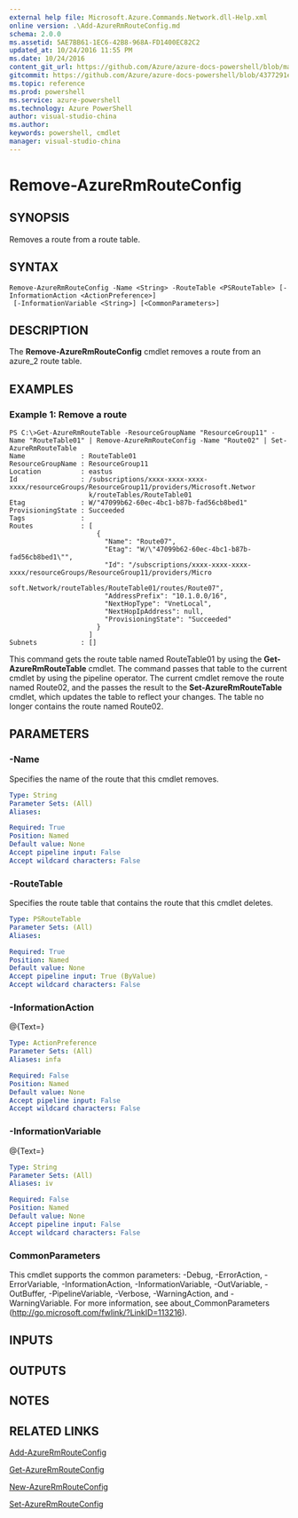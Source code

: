 ```yaml
---
external help file: Microsoft.Azure.Commands.Network.dll-Help.xml
online version: .\Add-AzureRmRouteConfig.md
schema: 2.0.0
ms.assetid: 5AE7BB61-1EC6-42B8-968A-FD1400EC82C2
updated_at: 10/24/2016 11:55 PM
ms.date: 10/24/2016
content_git_url: https://github.com/Azure/azure-docs-powershell/blob/master/azureps-cmdlets-docs/ResourceManager/AzureRM.Network/v1.0.13/Remove-AzureRmRouteConfig.md
gitcommit: https://github.com/Azure/azure-docs-powershell/blob/4377291ee360e58e2c1c5d644155daf6a0279055/azureps-cmdlets-docs/ResourceManager/AzureRM.Network/v1.0.13/Remove-AzureRmRouteConfig.md
ms.topic: reference
ms.prod: powershell
ms.service: azure-powershell
ms.technology: Azure PowerShell
author: visual-studio-china
ms.author: 
keywords: powershell, cmdlet
manager: visual-studio-china
---
```


# Remove-AzureRmRouteConfig

## SYNOPSIS
Removes a route from a route table.

## SYNTAX

```
Remove-AzureRmRouteConfig -Name <String> -RouteTable <PSRouteTable> [-InformationAction <ActionPreference>]
 [-InformationVariable <String>] [<CommonParameters>]
```

## DESCRIPTION
The **Remove-AzureRmRouteConfig** cmdlet removes a route from an azure_2 route table.

## EXAMPLES

### Example 1: Remove a route
```
PS C:\>Get-AzureRmRouteTable -ResourceGroupName "ResourceGroup11" -Name "RouteTable01" | Remove-AzureRmRouteConfig -Name "Route02" | Set-AzureRmRouteTable
Name              : RouteTable01
ResourceGroupName : ResourceGroup11
Location          : eastus
Id                : /subscriptions/xxxx-xxxx-xxxx-xxxx/resourceGroups/ResourceGroup11/providers/Microsoft.Networ
                    k/routeTables/RouteTable01
Etag              : W/"47099b62-60ec-4bc1-b87b-fad56cb8bed1"
ProvisioningState : Succeeded
Tags              : 
Routes            : [
                      {
                        "Name": "Route07",
                        "Etag": "W/\"47099b62-60ec-4bc1-b87b-fad56cb8bed1\"",
                        "Id": "/subscriptions/xxxx-xxxx-xxxx-xxxx/resourceGroups/ResourceGroup11/providers/Micro
                    soft.Network/routeTables/RouteTable01/routes/Route07",
                        "AddressPrefix": "10.1.0.0/16",
                        "NextHopType": "VnetLocal",
                        "NextHopIpAddress": null, 
                        "ProvisioningState": "Succeeded"
                      }
                    ] 
Subnets           : []
```

This command gets the route table named RouteTable01 by using the **Get-AzureRmRouteTable** cmdlet.
The command passes that table to the current cmdlet by using the pipeline operator.
The current cmdlet remove the route named Route02, and the passes the result to the **Set-AzureRmRouteTable** cmdlet, which updates the table to reflect your changes.
The table no longer contains the route named Route02.

## PARAMETERS

### -Name
Specifies the name of the route that this cmdlet removes.

```yaml
Type: String
Parameter Sets: (All)
Aliases: 

Required: True
Position: Named
Default value: None
Accept pipeline input: False
Accept wildcard characters: False
```

### -RouteTable
Specifies the route table that contains the route that this cmdlet deletes.

```yaml
Type: PSRouteTable
Parameter Sets: (All)
Aliases: 

Required: True
Position: Named
Default value: None
Accept pipeline input: True (ByValue)
Accept wildcard characters: False
```

### -InformationAction
@{Text=}

```yaml
Type: ActionPreference
Parameter Sets: (All)
Aliases: infa

Required: False
Position: Named
Default value: None
Accept pipeline input: False
Accept wildcard characters: False
```

### -InformationVariable
@{Text=}

```yaml
Type: String
Parameter Sets: (All)
Aliases: iv

Required: False
Position: Named
Default value: None
Accept pipeline input: False
Accept wildcard characters: False
```

### CommonParameters
This cmdlet supports the common parameters: -Debug, -ErrorAction, -ErrorVariable, -InformationAction, -InformationVariable, -OutVariable, -OutBuffer, -PipelineVariable, -Verbose, -WarningAction, and -WarningVariable. For more information, see about_CommonParameters (http://go.microsoft.com/fwlink/?LinkID=113216).

## INPUTS

## OUTPUTS

## NOTES

## RELATED LINKS

[Add-AzureRmRouteConfig](xref:ResourceManager/AzureRM.Network/v1.0.13/Add-AzureRmRouteConfig.md)

[Get-AzureRmRouteConfig](xref:ResourceManager/AzureRM.Network/v1.0.13/Get-AzureRmRouteConfig.md)

[New-AzureRmRouteConfig](xref:ResourceManager/AzureRM.Network/v1.0.13/New-AzureRmRouteConfig.md)

[Set-AzureRmRouteConfig](xref:ResourceManager/AzureRM.Network/v1.0.13/Set-AzureRmRouteConfig.md)


